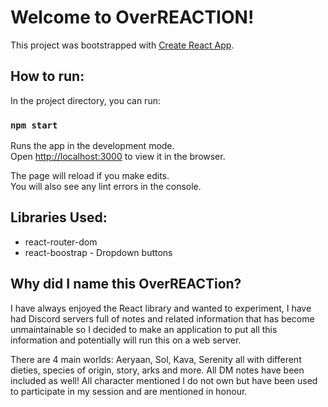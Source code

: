 # Welcome to OverREACTION!

This project was bootstrapped with [Create React App](https://github.com/facebook/create-react-app).

## How to run:

In the project directory, you can run:

### `npm start`

Runs the app in the development mode.\
Open [http://localhost:3000](http://localhost:3000) to view it in the browser.

The page will reload if you make edits.\
You will also see any lint errors in the console.

## Libraries Used:
- react-router-dom
- react-boostrap - Dropdown buttons

## Why did I name this OverREACTion?
I have always enjoyed the React library and wanted to experiment, I have had Discord servers full of notes and related information that has become unmaintainable so I decided to make an application to put all this information and potentially will run this on a web server. 

There are 4 main worlds: Aeryaan, Sol, Kava, Serenity all with different dieties, species of origin, story, arks and more. All DM notes have been included as well! All character mentioned I do not own but have been used to participate in my session and are mentioned in honour.
